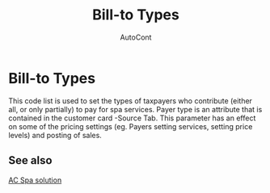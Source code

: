 ﻿---
    title: "Bill-to Types"
    author: AutoCont
    ms.date: 04/30/2018
    ms.topic: article
    ms.prod: dynamics-nav-2017
    ms.contentlocale: en
    ms.lasthandoff: 04/30/2018
---

# Bill-to Types

This code list is used to set the types of taxpayers who contribute (either all, or only partially) to pay for spa services. 
Payer type is an attribute that is contained in the customer card -Source Tab. This parameter has an effect on some of the pricing settings (eg. Payers setting services, setting price levels) and posting of sales. 



## <a name="see-also"></a>See also
[AC Spa solution](ac-spa-solution.md)
